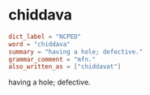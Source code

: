 # chiddava

``` toml
dict_label = "NCPED"
word = "chiddava"
summary = "having a hole; defective."
grammar_comment = "mfn."
also_written_as = ["chiddavat"]
```

having a hole; defective.

